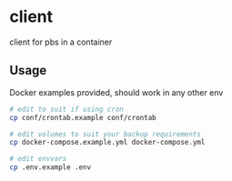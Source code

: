 # client
client for pbs in a container

## Usage
Docker examples provided, should work in any other env

```bash
# edit to suit if using cron
cp conf/crontab.example conf/crontab

# edit volumes to suit your backup requirements
cp docker-compose.example.yml docker-compose.yml

# edit envvars
cp .env.example .env
```
